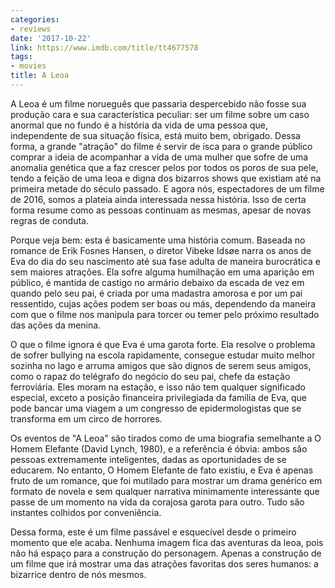 ```yaml
---
categories:
- reviews
date: '2017-10-22'
link: https://www.imdb.com/title/tt4677578
tags:
- movies
title: A Leoa
---
```


A Leoa é um filme norueguês que passaria despercebido não fosse sua produção cara e sua característica peculiar: ser um filme sobre um caso anormal que no fundo é a história da vida de uma pessoa que, independente de sua situação física, está muito bem, obrigado. Dessa forma, a grande "atração" do filme é servir de isca para o grande público comprar a ideia de acompanhar a vida de uma mulher que sofre de uma anomalia genética que a faz crescer pelos por todos os poros de sua pele, tendo a feição de uma leoa e digna dos bizarros shows que existiam até na primeira metade do século passado. E agora nós, espectadores de um filme de 2016, somos a plateia ainda interessada nessa história. Isso de certa forma resume como as pessoas continuam as mesmas, apesar de novas regras de conduta.

Porque veja bem: esta é basicamente uma história comum. Baseada no romance de Erik Fosnes Hansen, o diretor Vibeke Idsøe narra os anos de Eva do dia do seu nascimento até sua fase adulta de maneira burocrática e sem maiores atrações. Ela sofre alguma humilhação em uma aparição em público, é mantida de castigo no armário debaixo da escada de vez em quando pelo seu pai, é criada por uma madastra amorosa e por um pai ressentido, cujas ações podem ser boas ou más, dependendo da maneira com que o filme nos manipula para torcer ou temer pelo próximo resultado das ações da menina.

O que o filme ignora é que Eva é uma garota forte. Ela resolve o problema de sofrer bullying na escola rapidamente, consegue estudar muito melhor sozinha no lago e arruma amigos que são dignos de serem seus amigos, como o rapaz do telégrafo do negócio do seu pai, chefe da estação ferroviária. Eles moram na estação, e isso não tem qualquer significado especial, exceto a posição financeira privilegiada da família de Eva, que pode bancar uma viagem a um congresso de epidermologistas que se transforma em um circo de horrores.

Os eventos de "A Leoa" são tirados como de uma biografia semelhante a O Homem Elefante (David Lynch, 1980), e a referência é óbvia: ambos são pessoas extremamente inteligentes, dadas as oportunidades de se educarem. No entanto, O Homem Elefante de fato existiu, e Eva é apenas fruto de um romance, que foi mutilado para mostrar um drama genérico em formato de novela e sem qualquer narrativa minimamente interessante que passe de um momento na vida da corajosa garota para outro. Tudo são instantes colhidos por conveniência.

Dessa forma, este é um filme passável e esquecível desde o primeiro momento que ele acaba. Nenhuma imagem fica das aventuras da leoa, pois não há espaço para a construção do personagem. Apenas a construção de um filme que irá mostrar uma das atrações favoritas dos seres humanos: a bizarrice dentro de nós mesmos.

